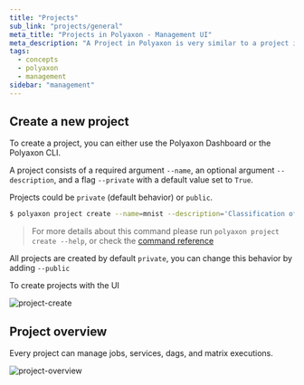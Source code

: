 ```yaml
---
title: "Projects"
sub_link: "projects/general"
meta_title: "Projects in Polyaxon - Management UI"
meta_description: "A Project in Polyaxon is very similar to a project in GitHub, it aims at organizing your efforts to solve a specific problem."
tags:
  - concepts
  - polyaxon
  - management
sidebar: "management"
---
```


## Create a new project

To create a project, you can either use the Polyaxon Dashboard or the Polyaxon CLI.

A project consists of a required argument `--name`, an optional argument `--description`,
and a flag `--private` with a default value set to `True`.

Projects could be `private` (default behavior) or `public`.


```bash
$ polyaxon project create --name=mnist --description='Classification of handwritten images.'
```

> For more details about this command please run `polyaxon project create --help`,
or check the [command reference](/references/polyaxon-cli/project/#create)

All projects are created by default `private`, you can change this behavior by adding `--public`

To create projects with the UI

![project-create](../../../../content/images/dashboard/projects/create.png)

## Project overview

Every project can manage jobs, services, dags, and matrix executions.

![project-overview](../../../../content/images/dashboard/projects/overview.png)

